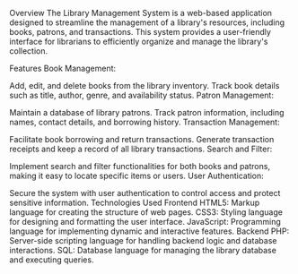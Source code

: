 Overview
The Library Management System is a web-based application designed to streamline the management of a library's resources, including books, patrons, and transactions. This system provides a user-friendly interface for librarians to efficiently organize and manage the library's collection.

Features
Book Management:

Add, edit, and delete books from the library inventory.
Track book details such as title, author, genre, and availability status.
Patron Management:

Maintain a database of library patrons.
Track patron information, including names, contact details, and borrowing history.
Transaction Management:

Facilitate book borrowing and return transactions.
Generate transaction receipts and keep a record of all library transactions.
Search and Filter:

Implement search and filter functionalities for both books and patrons, making it easy to locate specific items or users.
User Authentication:

Secure the system with user authentication to control access and protect sensitive information.
Technologies Used
Frontend
HTML5: Markup language for creating the structure of web pages.
CSS3: Styling language for designing and formatting the user interface.
JavaScript: Programming language for implementing dynamic and interactive features.
Backend
PHP: Server-side scripting language for handling backend logic and database interactions.
SQL: Database language for managing the library database and executing queries.
